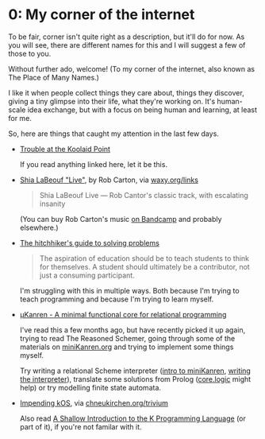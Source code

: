 # 0: My corner of the internet

To be fair, corner isn't quite right as a description, but it'll do for now. As you will see, there are different names for this and I will suggest a few of those to you.

Without further ado, welcome! (To my corner of the internet, also known as The Place of Many Names.)

I like it when people collect things they care about, things they discover, giving a tiny glimpse into their life, what they're working on. It's human-scale idea exchange, but with a focus on being human and learning, at least for me.

So, here are things that caught my attention in the last few days.

* [Trouble at the Koolaid Point](http://seriouspony.com/trouble-at-the-koolaid-point)

    If you read anything linked here, let it be this.
* [Shia LaBeouf "Live"](https://www.youtube.com/watch?v=o0u4M6vppCI), by Rob Carton, via [waxy.org/links](http://waxy.org)

    > Shia LaBeouf Live — Rob Cantor's classic track, with escalating insanity

    (You can buy Rob Carton's music [on Bandcamp](http://robcantormusic.bandcamp.com) and probably elsewhere.)
* [The hitchhiker's guide to solving problems](http://www.slashie.org/articles/the-hitchhikers-guide-to-solving-problems/)

    > The aspiration of education should be to teach students to think for themselves. A student should ultimately be a contributor, not just a consuming participant.

    I'm struggling with this in multiple ways. Both because I'm trying to teach programming and because I'm trying to learn myself.
* [µKanren - A minimal functional core for relational programming ](http://webyrd.net/scheme-2013/papers/HemannMuKanren2013.pdf)

    I've read this a few months ago, but have recently picked it up again, trying to read The Reasoned Schemer, going through some of the materials on [miniKanren.org](http://miniKanren.org) and trying to implement some things myself.

    Try writing a relational Scheme interpreter ([intro to miniKanren](https://www.youtube.com/watch?v=zHov3fKYqBA), [writing the interpreter](https://www.youtube.com/watch?v=nFE2E91VDAk)), translate some solutions from Prolog ([core.logic](https://github.com/clojure/core.logic) might help) or try modelling finite state automata.
* [Impending kOS](http://archive.vector.org.uk/art10501320), via [chneukirchen.org/trivium](http://chneukirchen.org/trivium/2014-10-19)

    Also read [A Shallow Introduction to the K Programming Language](http://www.kuro5hin.org/story/2002/11/14/22741/791) (or part of it), if you're not familar with it.
